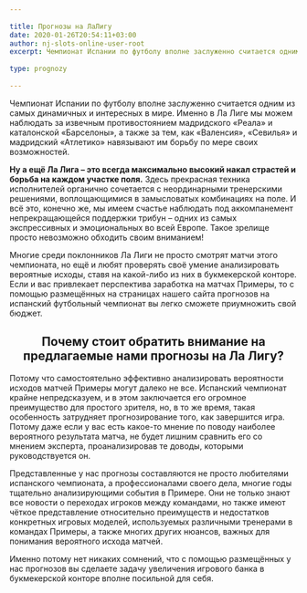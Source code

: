 ```yaml
---
 
title: Прогнозы на ЛаЛигу
date: 2020-01-26T20:54:11+03:00
author: nj-slots-online-user-root
excerpt: Чемпионат Испании по футболу вполне заслуженно считается одним из самых динамичных и интересных в мире...
 
type: prognozy
 
---
```

Чемпионат Испании по футболу вполне заслуженно считается одним из самых динамичных и интересных в мире. Именно в Ла Лиге мы можем наблюдать за извечным противостоянием мадридского &#171;Реала&#187; и каталонской &#171;Барселоны&#187;, а также за тем, как &#171;Валенсия&#187;, &#171;Севилья&#187; и мадридский &#171;Атлетико&#187; навязывают им борьбу по мере своих возможностей.

**Ну а ещё Ла Лига – это всегда максимально высокий накал страстей и борьба на каждом участке поля.** Здесь прекрасная техника исполнителей органично сочетается с неординарными тренерскими решениями, воплощающимися в замысловатых комбинациях на поле. И всё это, конечно же, мы имеем счастье наблюдать под аккомпанемент непрекращающейся поддержки трибун – одних из самых экспрессивных и эмоциональных во всей Европе. Такое зрелище просто невозможно обходить своим вниманием!

Многие среди поклонников Ла Лиги не просто смотрят матчи этого чемпионата, но ещё и любят проверять своё умение анализировать вероятные исходы, ставя на какой-либо из них в букмекерской конторе. Если и вас привлекает перспектива заработка на матчах Примеры, то с помощью размещённых на страницах нашего сайта прогнозов на испанский футбольный чемпионат вы легко сможете приумножить свой бюджет.

<h2 style="text-align: center;">
  Почему стоит обратить внимание на предлагаемые нами прогнозы на Ла Лигу?
</h2>

Потому что самостоятельно эффективно анализировать вероятности исходов матчей Примеры могут далеко не все. Испанский чемпионат крайне непредсказуем, и в этом заключается его огромное преимущество для простого зрителя, но, в то же время, такая особенность затрудняет прогнозирование того, как завершится игра. Потому даже если у вас есть какое-то мнение по поводу наиболее вероятного результата матча, не будет лишним сравнить его со мнением эксперта, проанализировав те доводы, которыми руководствуется он.

Представленные у нас прогнозы составляются не просто любителями испанского чемпионата, а профессионалами своего дела, многие годы тщательно анализирующими события в Примере. Они не только знают все новости о переходах игроков между командами, но также имеют чёткое представление относительно преимуществ и недостатков конкретных игровых моделей, используемых различными тренерами в командах Примеры, а также многих других нюансов, важных для понимания вероятного исхода матчей.

Именно потому нет никаких сомнений, что с помощью размещённых у нас прогнозов вы сделаете задачу увеличения игрового банка в букмекерской конторе вполне посильной для себя.